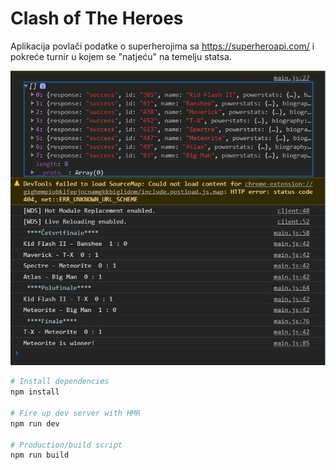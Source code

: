 # Clash of The Heroes

Aplikacija povlači podatke o superherojima sa https://superheroapi.com/ i pokreće turnir u kojem se "natjeću" na temelju statsa.

<img src="screenshot2.JPG">

```bash
# Install dependencies
npm install

# Fire up dev server with HMR
npm run dev

# Production/build script
npm run build

```
